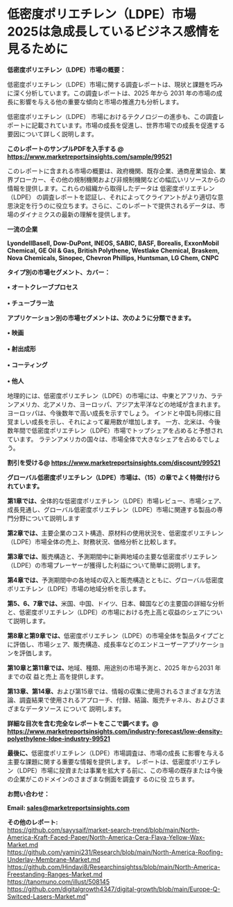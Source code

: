 # 低密度ポリエチレン（LDPE）市場2025は急成長しているビジネス感情を見るために

<strong><b>低密度ポリエチレン（LDPE）市場の概要：</b></strong>

低密度ポリエチレン（LDPE）市場に関する調査レポートは、現状と課題を巧みに深く分析しています。この調査レポートは、2025 年から 2031 年の市場の成長に影響を与える他の重要な傾向と市場の推進力も分析します。

低密度ポリエチレン（LDPE） 市場におけるテクノロジーの進歩も、この調査レポートに記載されています。市場の成長を促進し、世界市場での成長を促進する要因について詳しく説明します。

<strong>このレポートのサンプルPDFを入手する @ <a href=https://www.marketreportsinsights.com/sample/99521>https://www.marketreportsinsights.com/sample/99521</a></strong>

このレポートに含まれる市場の概要は、政府機関、既存企業、通商産業協会、業界ブローカー、その他の規制機関および非規制機関などの幅広いリソースからの情報を提供します。これらの組織から取得したデータは 低密度ポリエチレン（LDPE） の調査レポートを認証し、それによってクライアントがより適切な意思決定を行うのに役立ちます。さらに、このレポートで提供されるデータは、市場のダイナミクスの最新の理解を提供します。

<strong>一流の企業</strong>

<strong><b>LyondellBasell, Dow-DuPont, INEOS, SABIC, BASF, Borealis, ExxonMobil Chemical, GE Oil & Gas, British Polythene, Westlake Chemical, Braskem, Nova Chemicals, Sinopec, Chevron Phillips, Huntsman, LG Chem, CNPC</b></strong>

<strong><b>タイプ別の市場セグメント、カバー：</b></strong>

<strong>• オートクレーブプロセス<br><br>• チューブラー法</strong>

<strong><b>アプリケーション別の市場セグメントは、次のように分類できます。</b></strong>

<strong>• 映画<br><br>• 射出成形<br><br>• コーティング<br><br>• 他人</strong>

 地理的には、低密度ポリエチレン（LDPE）の市場には、中東とアフリカ、ラテンアメリカ、北アメリカ、ヨーロッパ、アジア太平洋などの地域が含まれます。 ヨーロッパは、今後数年で高い成長を示すでしょう。 インドと中国も同様に目覚ましい成長を示し、それによって雇用数が増加します。 一方、北米は、今後数年間で低密度ポリエチレン（LDPE）市場でトップシェアを占めると予想されています。 ラテンアメリカの国々は、市場全体で大きなシェアを占めるでしょう。

<strong>割引を受ける@ <a href=https://www.marketreportsinsights.com/discount/99521>https://www.marketreportsinsights.com/discount/99521</a></strong>

<strong><b>グローバル低密度ポリエチレン（LDPE）市場は、（15）の章でよく特徴付けられています。</b></strong>

<strong><b>第</b></strong><strong><b>1章では、</b></strong>全体的な低密度ポリエチレン（LDPE）市場レビュー、市場シェア、成長見通し、グローバル低密度ポリエチレン（LDPE）市場に関連する製品の専門分野について説明します

<strong><b>第2章では、</b></strong>主要企業のコスト構造、原材料の使用状況を、低密度ポリエチレン（LDPE）市場全体の売上、財務状況、価格分析と比較します。

<strong><b>第3章では、</b></strong>販売構造と、予測期間中に新興地域の主要な低密度ポリエチレン（LDPE）の市場プレーヤーが獲得した利益について簡単に説明します。

<strong><b>第4章では、</b></strong>予測期間中の各地域の収入と販売構造とともに、グローバル低密度ポリエチレン（LDPE）市場の地域分析を示します。

<strong><b>第5、6、7章では、</b></strong>米国、中国、ドイツ、日本、韓国などの主要国の詳細な分析と、低密度ポリエチレン（LDPE）の市場における売上高と収益のシェアについて説明します。

<strong><b>第8章と第9章では、</b></strong>低密度ポリエチレン（LDPE）の市場全体を製品タイプごとに評価し、市場シェア、販売構造、成長率などのエンドユーザーアプリケーションを評価します。

<strong><b>第10章と第11章では、</b></strong>地域、種類、用途別の市場予測と、2025 年から2031 年までの収 益と売上 高を提供します。

<strong><b>第13章、第14章、</b></strong>および第15章では、情報の収集に使用されるさまざまな方法論、調査結果で使用されるアプローチ、付録、結論、販売チャネル、およびさまざまなデータソース について 説明します。

<strong>詳細な目次を含む完全なレポートをここで調べます。@ <a href=https://www.marketreportsinsights.com/industry-forecast/low-density-polyethylene-ldpe-industry-99521>https://www.marketreportsinsights.com/industry-forecast/low-density-polyethylene-ldpe-industry-99521</a></strong>

<strong><b>最後に、</b></strong>低密度ポリエチレン（LDPE）市場調査は、市場の成長 に影響を</a>与える主要な課題に関する重要な情報を提供します。 レポートは、低密度ポリエチレン（LDPE）市場に投資または事業を拡大する前に、この市場の既存または今後の企業がこのドメインのさまざまな側面を調査す るのに役 立ちます。

<strong><b>お問い合わせ：</b></strong>

<strong>Email: </strong><a href=mailto:sales@marketreportsinsights.com><strong>sales@marketreportsinsights.com</strong></a>

<strong>その他のレポート:</strong>
<br>
<a href=https://github.com/sayysaif/market-search-trend/blob/main/North-America-Kraft-Faced-Paper/North-America-Cera-Flava-Yellow-Wax-Market.md>https://github.com/sayysaif/market-search-trend/blob/main/North-America-Kraft-Faced-Paper/North-America-Cera-Flava-Yellow-Wax-Market.md</a>
<br>
<a href=https://github.com/yamini231/Research/blob/main/North-America-Roofing-Underlay-Membrane-Market.md>https://github.com/yamini231/Research/blob/main/North-America-Roofing-Underlay-Membrane-Market.md</a>
<br>
<a href=https://github.com/Hindavi8/Researchinsightss/blob/main/North-America-Freestanding-Ranges-Market.md>https://github.com/Hindavi8/Researchinsightss/blob/main/North-America-Freestanding-Ranges-Market.md</a>
<br>
<a href=https://tanomuno.com/illust/508145>https://tanomuno.com/illust/508145</a>
<br>
<a href=https://github.com/digitalgrowth4347/digital-growth/blob/main/Europe-Q-Switced-Lasers-Market.md>https://github.com/digitalgrowth4347/digital-growth/blob/main/Europe-Q-Switced-Lasers-Market.md</a>"
